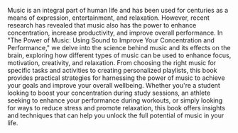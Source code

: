 Music is an integral part of human life and has been used for centuries as a means of expression, entertainment, and relaxation. However, recent research has revealed that music also has the power to enhance concentration, increase productivity, and improve overall performance. In "The Power of Music: Using Sound to Improve Your Concentration and Performance," we delve into the science behind music and its effects on the brain, exploring how different types of music can be used to enhance focus, motivation, creativity, and relaxation. From choosing the right music for specific tasks and activities to creating personalized playlists, this book provides practical strategies for harnessing the power of music to achieve your goals and improve your overall wellbeing. Whether you're a student looking to boost your concentration during study sessions, an athlete seeking to enhance your performance during workouts, or simply looking for ways to reduce stress and promote relaxation, this book offers insights and techniques that can help you unlock the full potential of music in your life.
